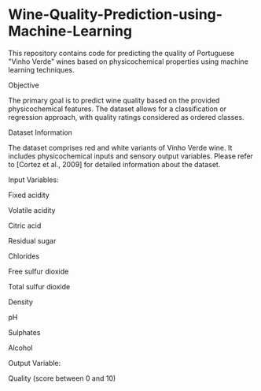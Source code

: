 # Wine-Quality-Prediction-using-Machine-Learning

This repository contains code for predicting the quality of Portuguese "Vinho Verde" wines based on physicochemical properties using machine learning techniques.

Objective

The primary goal is to predict wine quality based on the provided physicochemical features. The dataset allows for a classification or regression approach, with quality ratings considered as ordered classes.

Dataset Information

The dataset comprises red and white variants of Vinho Verde wine. It includes physicochemical inputs and sensory output variables. Please refer to [Cortez et al., 2009] for detailed information about the dataset.

Input Variables:

Fixed acidity

Volatile acidity

Citric acid

Residual sugar

Chlorides

Free sulfur dioxide

Total sulfur dioxide

Density

pH

Sulphates

Alcohol

Output Variable:

Quality (score between 0 and 10)

